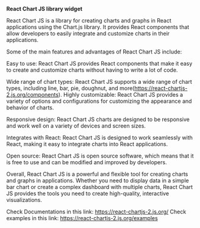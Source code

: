 **React Chart JS library widget**

React Chart JS is a library for creating charts and graphs in React applications using the Chart.js library. It provides React components that allow developers to easily integrate and customize charts in their applications.

Some of the main features and advantages of React Chart JS include:

Easy to use: React Chart JS provides React components that make it easy to create and customize charts without having to write a lot of code.

Wide range of chart types: React Chart JS supports a wide range of chart types, including line, bar, pie, doughnut, and more(https://react-chartjs-2.js.org/components).
Highly customizable: React Chart JS provides a variety of options and configurations for customizing the appearance and behavior of charts.

Responsive design: React Chart JS charts are designed to be responsive and work well on a variety of devices and screen sizes.

Integrates with React: React Chart JS is designed to work seamlessly with React, making it easy to integrate charts into React applications.

Open source: React Chart JS is open source software, which means that it is free to use and can be modified and improved by developers.

Overall, React Chart JS is a powerful and flexible tool for creating charts and graphs in applications. Whether you need to display data in a simple bar chart or create a complex dashboard with multiple charts, React Chart JS provides the tools you need to create high-quality, interactive visualizations.

Check Documentations in this link: https://react-chartjs-2.js.org/
Check examples in this link: https://react-chartjs-2.js.org/examples
